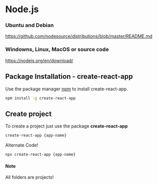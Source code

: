 # Node.js
### Ubuntu and Debian

https://github.com/nodesource/distributions/blob/master/README.md  

### Windowns, Linux, MacOS or source code

https://nodejs.org/en/download/
      
## Package Installation - create-react-app 

Use the package manager [npm](https://docs.npmjs.com/cli/v6/commands/npm) to install create-react-app.

```bash
npm install -g create-react-app
```


## Create project

To create a project just use the package **create-react-app**
```bash
create-react-app {app-name}
```

Alternate Code!
```bash
npx create-react-app {app-name}
```

#### Note
All folders are projects! 
